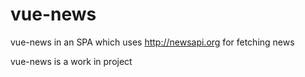# vue-news

vue-news in an SPA which uses http://newsapi.org for fetching news

vue-news is a work in project